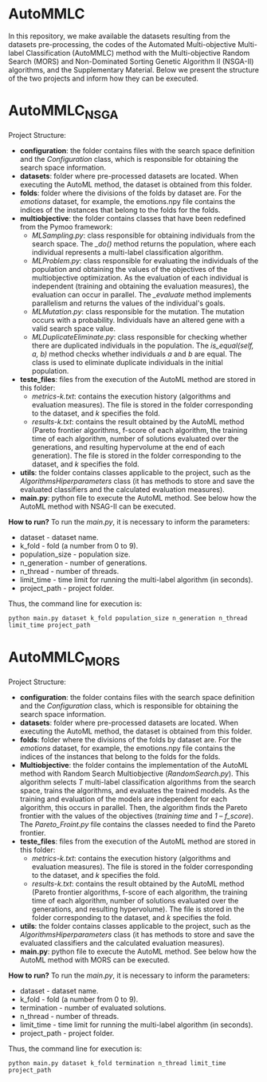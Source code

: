 # AutoMMLC

In this repository, we make available the datasets resulting from the datasets pre-processing, the codes of the Automated Multi-objective Multi-label Classification (AutoMMLC) method with the Multi-objective Random Search (MORS) and Non-Dominated Sorting Genetic Algorithm II (NSGA-II) algorithms, and the Supplementary Material. Below we present the structure of the two projects and inform how they can be executed.

# AutoMMLC<sub>NSGA</sub>

Project Structure:
* **configuration**: the folder contains files with the search space definition and the *Configuration* class, which is responsible for obtaining the search space information.
* **datasets**: folder where pre-processed datasets are located. When executing the AutoML method, the dataset is obtained from this folder.
* **folds**: folder where the divisions of the folds by dataset are. For the *emotions* dataset, for example, the emotions.npy file contains the indices of the instances that belong to the folds for the folds.
* **multiobjective**: the folder contains classes that have been redefined from the Pymoo framework:
  * *MLSampling.py*: class responsible for obtaining individuals from the search space. The *_do()* method returns the population, where each individual represents a multi-label classification algorithm.
  *  *MLProblem.py*: class responsible for evaluating the individuals of the population and obtaining the values of the objectives of the multiobjective optimization. As the evaluation of each individual is independent (training and obtaining the evaluation measures), the evaluation can occur in parallel. The *_evaluate* method implements parallelism and returns the values of the individual's goals.
  *   *MLMutation.py*: class responsible for the mutation. The mutation occurs with a probability. Individuals have an altered gene with a valid search space value.
  *   *MLDuplicateEliminate.py*: class responsible for checking whether there are duplicated individuals in the population. The *is_equal(self, a, b)* method checks whether individuals *a* and *b* are equal. The class is used to eliminate duplicate individuals in the initial population.
* **teste_files**: files from the execution of the AutoML method are stored in this folder:
  * *metrics-k.txt*: contains the execution history (algorithms and evaluation measures). The file is stored in the folder corresponding to the dataset, and *k* specifies the fold.
  * *results-k.txt*: contains the result obtained by the AutoML method (Pareto frontier algorithms, f-score of each algorithm, the training time of each algorithm, number of solutions evaluated over the generations, and resulting hypervolume at the end of each generation). The file is stored in the folder corresponding to the dataset, and *k* specifies the fold.
* **utils**: the folder contains classes applicable to the project, such as the *AlgorithmsHiperparameters* class (it has methods to store and save the evaluated classifiers and the calculated evaluation measures).
* **main.py**: python file to execute the AutoML method. See below how the AutoML method with NSAG-II can be executed.

**How to run?** To run the *main.py*, it is necessary to inform the parameters:
* dataset - dataset name.
* k_fold - fold (a number from 0 to 9).
* population_size - population size.
* n_generation - number of generations.
* n_thread - number of threads.
* limit_time - time limit for running the multi-label algorithm (in seconds).
* project_path - project folder.

Thus, the command line for execution is:

```python main.py dataset k_fold population_size n_generation n_thread limit_time project_path```


# AutoMMLC<sub>MORS</sub>

Project Structure:
* **configuration**: the folder contains files with the search space definition and the *Configuration* class, which is responsible for obtaining the search space information.
* **datasets**: folder where pre-processed datasets are located. When executing the AutoML method, the dataset is obtained from this folder.
* **folds**: folder where the divisions of the folds by dataset are. For the *emotions* dataset, for example, the emotions.npy file contains the indices of the instances that belong to the folds for the folds.
* **Multiobjective**: the folder contains the implementation of the AutoML method with Random Search Multiobjective (*RandomSearch.py*). This algorithm selects *T* multi-label classification algorithms from the search space, trains the algorithms, and evaluates the trained models. As the training and evaluation of the models are independent for each algorithm, this occurs in parallel. Then, the algorithm finds the Pareto frontier with the values of the objectives (*training time* and *1 – f_score*). The *Pareto_Froint.py* file contains the classes needed to find the Pareto frontier.
* **teste_files**: files from the execution of the AutoML method are stored in this folder:
  * *metrics-k.txt*: contains the execution history (algorithms and evaluation measures). The file is stored in the folder corresponding to the dataset, and *k* specifies the fold.
  * *results-k.txt*: contains the result obtained by the AutoML method (Pareto frontier algorithms, f-score of each algorithm, the training time of each algorithm, number of solutions evaluated over the generations, and resulting hypervolume). The file is stored in the folder corresponding to the dataset, and *k* specifies the fold.
* **utils**: the folder contains classes applicable to the project, such as the *AlgorithmsHiperparameters* class (it has methods to store and save the evaluated classifiers and the calculated evaluation measures).
* **main.py**: python file to execute the AutoML method. See below how the AutoML method with MORS can be executed.

**How to run?** To run the *main.py*, it is necessary to inform the parameters:
* dataset - dataset name.
* k_fold - fold (a number from 0 to 9).
* termination - number of evaluated solutions.
* n_thread - number of threads.
* limit_time - time limit for running the multi-label algorithm (in seconds).
* project_path - project folder.

Thus, the command line for execution is:

```python main.py dataset k_fold termination n_thread limit_time project_path```
